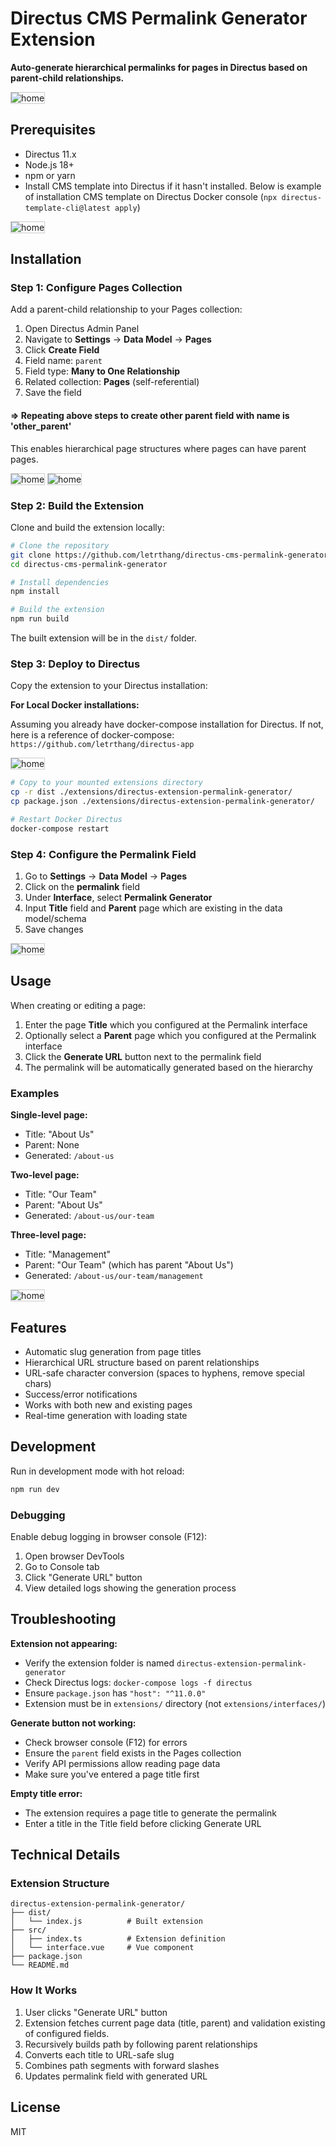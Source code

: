 # Directus CMS Permalink Generator Extension

**Auto-generate hierarchical permalinks for pages in Directus based on parent-child relationships.**


<img src="./docs/home.png" alt="home" style="border: 1px solid #ccc;">

## Prerequisites

- Directus 11.x
- Node.js 18+
- npm or yarn
- Install CMS template into Directus if it hasn't installed. 
Below is example of installation CMS template on Directus Docker console (`npx directus-template-cli@latest apply`)


<img src="./docs/install_cms_template.png" alt="home" style="border: 1px solid #ccc;">

## Installation

### Step 1: Configure Pages Collection

Add a parent-child relationship to your Pages collection:

1. Open Directus Admin Panel
2. Navigate to **Settings** → **Data Model** → **Pages**
3. Click **Create Field**
4. Field name: `parent`
5. Field type: **Many to One Relationship**
6. Related collection: **Pages** (self-referential)
7. Save the field

#### => Repeating above steps to create other parent field with name is 'other_parent'

This enables hierarchical page structures where pages can have parent pages.

<img src="./docs/parent_column_2.png" alt="home" style="border: 1px solid #ccc;">
<img src="./docs/parent_column.png" alt="home" style="border: 1px solid #ccc;">

### Step 2: Build the Extension

Clone and build the extension locally:

```bash
# Clone the repository
git clone https://github.com/letrthang/directus-cms-permalink-generator
cd directus-cms-permalink-generator

# Install dependencies
npm install

# Build the extension
npm run build
```

The built extension will be in the `dist/` folder.

### Step 3: Deploy to Directus

Copy the extension to your Directus installation:

**For Local Docker installations:**

Assuming you already have docker-compose installation for Directus. 
If not, here is a reference of docker-compose: `https://github.com/letrthang/directus-app`


<img src="./docs/deploy.png" alt="home" style="border: 1px solid #ccc;">


```bash
# Copy to your mounted extensions directory
cp -r dist ./extensions/directus-extension-permalink-generator/
cp package.json ./extensions/directus-extension-permalink-generator/

# Restart Docker Directus
docker-compose restart
```

### Step 4: Configure the Permalink Field

1. Go to **Settings** → **Data Model** → **Pages**
2. Click on the **permalink** field
3. Under **Interface**, select **Permalink Generator**
4. Input **Title** field and **Parent** page which are existing in the data model/schema
5. Save changes

<img src="./docs/interface_config.png" alt="home" style="border: 1px solid #ccc;">

## Usage

When creating or editing a page:

1. Enter the page **Title** which you configured at the Permalink interface
2. Optionally select a **Parent** page which you configured at the Permalink interface
3. Click the **Generate URL** button next to the permalink field
4. The permalink will be automatically generated based on the hierarchy

### Examples

**Single-level page:**
- Title: "About Us"
- Parent: None
- Generated: `/about-us`

**Two-level page:**
- Title: "Our Team"
- Parent: "About Us"
- Generated: `/about-us/our-team`

**Three-level page:**
- Title: "Management"
- Parent: "Our Team" (which has parent "About Us")
- Generated: `/about-us/our-team/management`


<img src="./docs/usage.png" alt="home" style="border: 1px solid #ccc;">

## Features

- Automatic slug generation from page titles
- Hierarchical URL structure based on parent relationships
- URL-safe character conversion (spaces to hyphens, remove special chars)
- Success/error notifications
- Works with both new and existing pages
- Real-time generation with loading state

## Development

Run in development mode with hot reload:

```bash
npm run dev
```

### Debugging

Enable debug logging in browser console (F12):

1. Open browser DevTools
2. Go to Console tab
3. Click "Generate URL" button
4. View detailed logs showing the generation process

## Troubleshooting

**Extension not appearing:**
- Verify the extension folder is named `directus-extension-permalink-generator`
- Check Directus logs: `docker-compose logs -f directus`
- Ensure `package.json` has `"host": "^11.0.0"`
- Extension must be in `extensions/` directory (not `extensions/interfaces/`)

**Generate button not working:**
- Check browser console (F12) for errors
- Ensure the `parent` field exists in the Pages collection
- Verify API permissions allow reading page data
- Make sure you've entered a page title first

**Empty title error:**
- The extension requires a page title to generate the permalink
- Enter a title in the Title field before clicking Generate URL

## Technical Details

### Extension Structure

```
directus-extension-permalink-generator/
├── dist/
│   └── index.js          # Built extension
├── src/
│   ├── index.ts          # Extension definition
│   └── interface.vue     # Vue component
├── package.json
└── README.md
```

### How It Works

1. User clicks "Generate URL" button
2. Extension fetches current page data (title, parent) and validation existing of configured fields.
3. Recursively builds path by following parent relationships
4. Converts each title to URL-safe slug
5. Combines path segments with forward slashes
6. Updates permalink field with generated URL

## License

MIT
